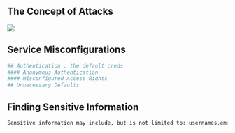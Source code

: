 ## The Concept of Attacks
![](https://academy.hackthebox.com/storage/modules/116/attack_concept2.png)

## Service Misconfigurations
```bash
## Authentication : the default creds
#### Anonymous Authentication
#### Misconfigured Access Rights
## Unnecessary Defaults
```
## Finding Sensitive Information
```bash
Sensitive information may include, but is not limited to: usernames,emails,passwords,dns records,ip adresses,source code,configuration files,PII. this info open door to discover more info and finnely get remote access
```